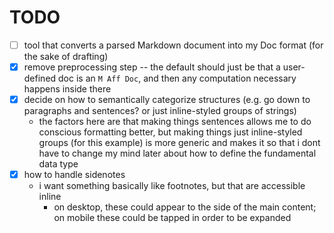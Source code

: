 # TODO

- [ ] tool that converts a parsed Markdown document into my Doc format (for the sake of drafting)
- [x] remove preprocessing step -- the default should just be that a user-defined doc is an `M Aff Doc`, and then any computation necessary happens inside there
- [x] decide on how to semantically categorize structures (e.g. go down to paragraphs and sentences? or just inline-styled groups of strings)
  - the factors here are that making things sentences allows me to do conscious formatting better, but making things just inline-styled groups (for this example) is more generic and makes it so that i dont have to change my mind later about how to define the fundamental data type
- [x] how to handle sidenotes
  - i want something basically like footnotes, but that are accessible inline
    - on desktop, these could appear to the side of the main content; on mobile these could be tapped in order to be expanded
